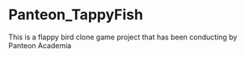 # Panteon_TappyFish
This is a flappy bird clone game project that has been conducting by Panteon Academia
